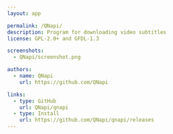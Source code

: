 ```yaml
---
layout: app

permalink: /QNapi/
description: Program for downloading video subtitles
license: GPL-2.0+ and GFDL-1.3

screenshots:
  - QNapi/screenshot.png

authors:
  - name: QNapi
    url: https://github.com/QNapi

links:
  - type: GitHub
    url: QNapi/qnapi
  - type: Install
    url: https://github.com/QNapi/qnapi/releases
---
```

